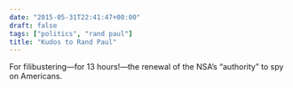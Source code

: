 ```yaml
---
date: "2015-05-31T22:41:47+00:00"
draft: false
tags: ["politics", "rand paul"]
title: "Kudos to Rand Paul"
---
```

For filibustering—for 13 hours!—the renewal of the NSA’s “authority” to spy on Americans.
